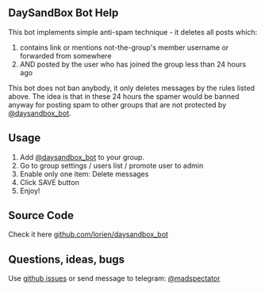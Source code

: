 ## DaySandBox Bot Help

This bot implements simple anti-spam technique - it deletes all posts which:
1. contains link or mentions not-the-group's member username or forwarded from somewhere
2. AND posted by the user who has joined the group less than 24 hours ago

This bot does not ban anybody, it only deletes messages by the rules listed above.
The idea is that in these 24 hours the spamer would be banned anyway for posting spam to
other groups that are not protected by [@daysandbox_bot](https://t.me/daysandbox_bot).

## Usage

1. Add [@daysandbox_bot](https://t.me/daysandbox_bot) to your group.
2. Go to group settings / users list / promote user to admin
3. Enable only one item: Delete messages
4. Click SAVE button
5. Enjoy!

## Source Code

Check it here [github.com/lorien/daysandbox_bot](https://github.com/lorien/daysandbox_bot)


## Questions, ideas, bugs

Use [github issues](https://github.com/lorien/daysandbox_bot/issues) or send message to telegram: [@madspectator](https://t.me/madspectator)

